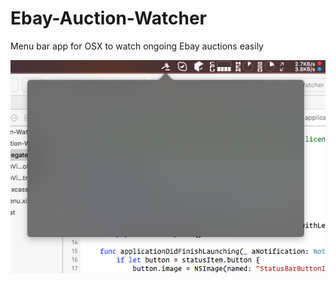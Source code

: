 # Ebay-Auction-Watcher
Menu bar app for OSX to watch ongoing Ebay auctions easily

![Screenshot](https://raw.githubusercontent.com/NewProggie/Ebay-Auction-Watcher/master/screenshot.png)
